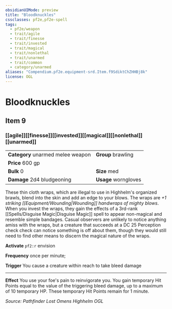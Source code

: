 ```yaml
---
obsidianUIMode: preview
title: "Bloodknuckles"
cssclasses: pf2e,pf2e-spell
tags:
  - pf2e/weapon
  - trait/agile
  - trait/finesse
  - trait/invested
  - trait/magical
  - trait/nonlethal
  - trait/unarmed
  - trait/common
  - category/unarmed
aliases: "Compendium.pf2e.equipment-srd.Item.f9SdiktChZHHBj8k"
license: OGL
---
```

# Bloodknuckles
## Item 9
### [[agile]][[finesse]][[invested]][[magical]][[nonlethal]][[unarmed]]

|  |  |
| -- | -- |
| **Category** unarmed melee weapon | **Group** brawling |
| **Price** 600 gp |  |
| **Bulk** 0 | **Size** med |
| **Damage** 2d4 bludgeoning  | **Usage** worngloves |



These thin cloth wraps, which are illegal to use in Highhelm's organized brawls, blend into the skin and add an edge to your blows. The wraps are _+1 striking [[Equipment/Wounding|Wounding]] handwraps of mighty blows_. When you invest the wraps, they gain the effects of a 3rd-rank [[Spells/Disguise Magic|Disguise Magic]] spell to appear non-magical and resemble simple bandages. Casual observers are unlikely to notice anything amiss with the wraps, but a creature that succeeds at a DC 25 Perception check check can notice something is off about them, though they would still need to find other means to discern the magical nature of the wraps.

**Activate** `pf2:r` envision

**Frequency** once per minute;

**Trigger** You cause a creature within reach to take bleed damage

* * *

**Effect** You use your foe's pain to reinvigorate you. You gain temporary Hit Points equal to the value of the triggering bleed damage, up to a maximum of 10 temporary HP. These temporary Hit Points remain for 1 minute.

*Source: Pathfinder Lost Omens Highhelm*
*OGL*